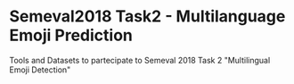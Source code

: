 Semeval2018 Task2 - Multilanguage Emoji Prediction
=====

Tools and Datasets to partecipate to Semeval 2018 Task 2 "Multilingual Emoji Detection"

